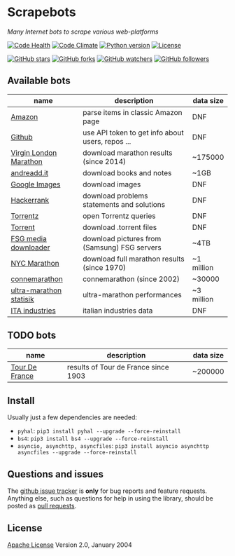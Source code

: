 # Scrapebots

*Many Internet bots to scrape various web-platforms*

[![Code Health](https://landscape.io/github/sirfoga/scrapebots/master/landscape.svg?style=flat
)](https://landscape.io/github/sirfoga/scrapebots/master) [![Code Climate](https://lima.codeclimate.com/github/sirfoga/scrapebots/badges/gpa.svg)](https://codeclimate.com/github/sirfoga/scrapebots) 
[![Python version](https://img.shields.io/badge/Python-3.5-blue.svg
)](https://www.python.org/download/releases/3.4.0/)
[![License](https://img.shields.io/badge/license-Apache%202.0-blue.svg)](https://www.apache.org/licenses/LICENSE-2.0)

[![GitHub stars](https://img.shields.io/github/stars/sirfoga/scrapebots.svg?style=social&label=Star)](https://github.com/sirfoga/scrapebots) [![GitHub forks](https://img.shields.io/github/stars/sirfoga/scrapebots.svg?style=social&label=Fork)](https://github.com/sirfoga/scrapebots/fork) [![GitHub watchers](https://img.shields.io/github/stars/sirfoga/scrapebots.svg?style=social&label=Watch)](https://github.com/sirfoga/scrapebots) [![GitHub followers](https://img.shields.io/github/stars/sirfoga/scrapebots.svg?style=social&label=Follow)](https://github.com/sirfoga)


## Available bots
| name | description | data size |
| ------------- | ------------- | ------------- |
| [Amazon](amazon/amazon_items_scraper.py)  | parse items in classic Amazon page  | DNF |
| [Github](github/tester.py)  | use API token to get info about users, repos ...  | DNF |
| [Virgin London Marathon](london_marathon/fetch_details_urls.py)  | download marathon results (since 2014)  | ~175000 |
| [andreadd.it](misc/andreadd.py) | download books and notes  | ~1GB |
| [Google Images](misc/google_image.py) | download images  | DNF |
| [Hackerrank](misc/hackerrank.py) | download problems statements and solutions  | DNF |
| [Torrentz](misc/torr_mov.py) | open Torrentz queries | DNF |
| [Torrent](misc/torrent_downloader.py) | download .torrent files | DNF |
| [FSG media downloader](misc/fsgmedia-downloader.py) | download pictures from (Samsung) FSG servers | ~4TB |
| [NYC Marathon](nyc_marathon/fetch_details.py) | download full marathon results (since 1970)  | ~1 million |
| [connemarathon](conne_marathon/bot.py) | connemarathon (since 2002)  | ~30000 |
| [ultra-marathon statisik](statistik_ultramarathon) | ultra-marathon performances | ~3 million |
| [ITA industries](ita_industries/cli.py)  | italian industries data | DNF |

## TODO bots
| name | description | data size |
| ------------- | ------------- | ------------- |
| [Tour De France](letour/cli.py)  | results of Tour de France since 1903 | ~200000 |

## Install
Usually just a few dependencies are needed:
- `pyhal`: `pip3 install pyhal --upgrade --force-reinstall`
- `bs4`: `pip3 install bs4 --upgrade --force-reinstall`
- `asyncio, asynchttp, asyncfiles`: `pip3 install asyncio asynchttp asyncfiles --upgrade --force-reinstall`


## Questions and issues
The [github issue tracker](https://github.com/sirfoga/scrapebots/issues) is **only** for bug reports and feature requests. Anything else, such as questions for help in using the library, should be posted as [pull requests](https://github.com/sirfoga/scrapebots/pulls).


## License
[Apache License](http://www.apache.org/licenses/LICENSE-2.0) Version 2.0, January 2004

